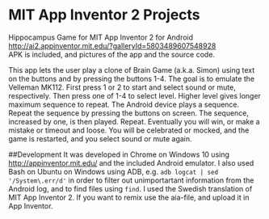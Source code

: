 # MIT App Inventor 2 Projects
Hippocampus Game for MIT App Inventor 2 for Android  
http://ai2.appinventor.mit.edu/?galleryId=5803489607548928  
APK is included, and pictures of the app and the source code.

This app lets the user play a clone of Brain Game (a.k.a. Simon) using text 
on the buttons and by pressing the buttons 1-4. The goal is to emulate the 
Velleman MK112. First press 1 or 2 to start and select sound or mute, 
respectively. Then press one of 1-4 to select level. Higher level gives 
longer maximum sequence to repeat. The Android device plays a sequence. 
Repeat the sequence by pressing the buttons on screen. The sequence, 
increased by one, is then played. Repeat. Eventually you will win, or 
make a mistake or timeout and loose. You will be celebrated or mocked, 
and the game is restarted, and you select sound or mute again.

##Development
It was developed in Chrome on Windows 10 using http://appinventor.mit.edu/
and the included Android emulator. I also used Bash on Ubuntu on Windows
using ADB, e.g. `adb logcat | sed '/System\.err/d'` in order to filter out
unimportartant information from the Android log, and to find files using
`find`. I used the Swedish translation of MIT App Inventor 2. If you
want to remix use the aia-file, and upload it in App Inventor.

